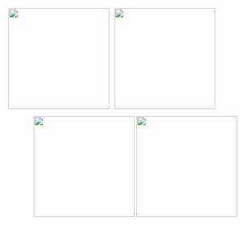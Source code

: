 

<!--
**yeongeun11/yeongeun11** is a ✨ _special_ ✨ repository because its `README.md` (this file) appears on your GitHub profile.

Here are some ideas to get you started:

- 🔭 I’m currently working on ...
- 🌱 I’m currently learning ...
- 👯 I’m looking to collaborate on ...
- 🤔 I’m looking for help with ...
- 💬 Ask me about ...
- 📫 How to reach me: ...
- 😄 Pronouns: ...
- ⚡ Fun fact: ...
-->
<!-- GitHub Stats + Commit Graph 나란히 -->
<div style="display: flex; gap: 10px;">
  <img src="https://github-readme-stats.vercel.app/api?username=yeongeun11&count_private=true&show_icons=true&theme=radical" height="200"/>
  <img src="https://github-profile-summary-cards.vercel.app/api/cards/profile-details?username=yeongeun11&theme=tokyonight" height="200"/>
</div>
<p align="center">
  <img src="https://github-readme-stats.vercel.app/api?username=yeongeun11&count_private=true&show_icons=true&theme=radical" height="200"/>
  <img src="https://github-profile-summary-cards.vercel.app/api/cards/profile-details?username=yeongeun11&theme=tokyonight" height="200"/>
</p>




